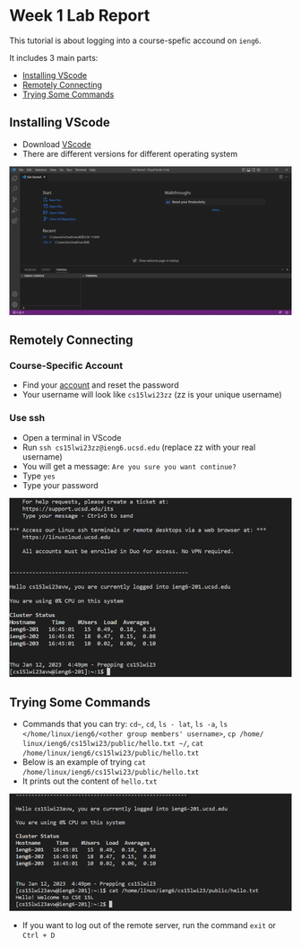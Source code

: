 # Week 1 Lab Report
This tutorial is about logging into a course-spefic accound on `ieng6`.

It includes 3 main parts:
* [Installing VScode](#installing-vscode)
* [Remotely Connecting](#remotely-connecting)
* [Trying Some Commands](#trying-some-commands)

## Installing VScode
* Download [VScode](https://code.visualstudio.com/)
* There are different versions for different operating system

![image](installing-VScode.png)
## Remotely Connecting
### Course-Specific Account
* Find your [account](https://sdacs.ucsd.edu/~icc/index.php) and reset the password
* Your username will look like `cs15lwi23zz` (zz is your unique username)
### Use ssh
* Open a terminal in VScode
* Run `ssh cs15lwi23zz@ieng6.ucsd.edu` (replace zz with your real username)
* You  will get a message: `Are you sure you want continue?`
* Type `yes`
* Type your password

![image](remotely-connecting.png)

## Trying Some Commands
* Commands that you can try: `cd~`, `cd`, `ls - lat`, `ls -a`, `ls </home/linux/ieng6/<other group members' username>`, `cp /home/ linux/ieng6/cs15lwi23/public/hello.txt ~/`, `cat /home/linux/ieng6/cs15lwi23/public/hello.txt` 
* Below is an example of trying `cat /home/linux/ieng6/cs15lwi23/public/hello.txt`
* It prints out the content of `hello.txt`

![image](trying-commands.png)

* If you want to log out of the remote server, run the command `exit` or `Ctrl + D`
